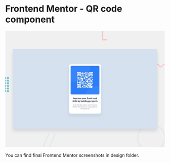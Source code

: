 # Frontend Mentor - QR code component

![Design preview for the QR code component coding challenge](./design/desktop-preview.jpg)

You can find final Frontend Mentor screenshots in design folder.

